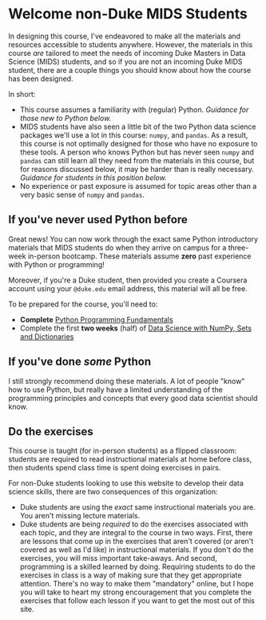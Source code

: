 # Welcome non-Duke MIDS Students

In designing this course, I've endeavored to make all the materials and resources accessible to students anywhere. However, the materials in this course *are* tailored to meet the needs of incoming Duke Masters in Data Science (MIDS) students, and so if you are not an incoming Duke MIDS student, there are a couple things you should know about how the course has been designed.

In short:

- This course assumes a familiarity with (regular) Python. *Guidance for those new to Python below.*
- MIDS students have also seen a little bit of the two Python data science packages we'll use a lot in this course: `numpy`, and `pandas`. As a result, this course is not optimally designed for those who have no exposure to these tools. A person who knows Python but has never seen `numpy` and `pandas` can still learn all they need from the materials in this course, but for reasons discussed below, it may be harder than is really necessary. *Guidance for students in this position below.*
- No experience or past exposure is assumed for topic areas other than a very basic sense of `numpy` and `pandas`.

## If you've never used Python before

Great news! You can now work through the exact same Python introductory materials that MIDS students do when they arrive on campus for a three-week in-person bootcamp. These materials assume **zero** past experience with Python or programming!

Moreover, if you're a Duke student, then provided you create a Coursera account using your `@duke.edu` email address, this material will all be free.

To be prepared for the course, you'll need to:

- **Complete** [Python Programming Fundamentals](https://www.coursera.org/learn/python-programming-fundamentals?specialization=python-data-science)
- Complete the first **two weeks** (half) of [Data Science with NumPy, Sets and Dictionaries](https://www.coursera.org/learn/numpy-data-science?specialization=python-data-science)

## If you've done *some* Python

I still strongly recommend doing these materials. A lot of people "know" how to use Python, but really have a limited understanding of the programming principles and concepts that every good data scientist should know.

## Do the exercises

This course is taught (for in-person students) as a flipped classroom: students are required to read instructional materials at home before class, then students spend class time is spent doing exercises in pairs.

For non-Duke students looking to use this website to develop their data science skills, there are two consequences of this organization:

- Duke students are using the *exact* same instructional materials you are. You aren't missing lecture materials.
- Duke students are being *required* to do the exercises associated with each topic, and they are integral to the course in two ways. First, there are lessons that come up in the exercises that aren't covered (or aren't covered as well as I'd like) in instructional materials. If you don't do the exercises, you will miss important take-aways. And second, programming is a skilled learned by doing. Requiring students to do the exercises in class is a way of making sure that they get appropriate attention. There's no way to make them "mandatory" online, but I hope you will take to heart my strong encouragement that you complete the exercises that follow each lesson if you want to get the most out of this site.
